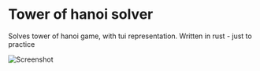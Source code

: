 # Tower of hanoi solver
Solves tower of hanoi game, with tui representation.
Written in rust - just to practice

![Screenshot](docs/screen_1png "Screenshot")